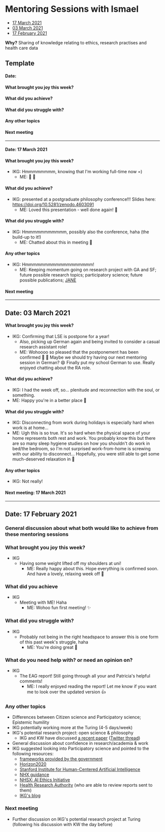 # Mentoring Sessions with Ismael

* [17 March 2021](#date-17-march-2021)
* [03 March 2021](#date-03-march-2021)
* [17 February 2021](#date-17-february-2021)

**Why?** Sharing of knowledge relating to ethics, research practises and health care data

## Template

#### Date: 
#### What brought you joy this week?
#### What did you achieve?
#### What did you struggle with?
#### Any other topics
#### Next meeting

---

#### Date: 17 March 2021
#### What brought you joy this week?
* IKG: Hmmmmmmmm, knowing that I'm working full-time now =)
  * ME: 🎉 🎉

#### What did you achieve?
* IKG: presented at a postgraduate philosophy conference!!! Slides here: https://doi.org/10.5281/zenodo.4603091
  * ME: Loved this presentation - well done again! 🌟

#### What did you struggle with?
* IKG: Hmmmmmmmmmmm, possibly also the conference, haha (the build-up to it!)
  * ME: Chatted about this in meeting :tulip:

#### Any other topics
* IKG: Hmmmmmmmmmmmmmmmmmm!
  * ME: Keeping momentum going on research project with GA and SF; future possible research topics; participatory science; future possible publications; [JANE](https://jane.biosemantics.org) 

#### Next meeting

---

## Date: 03 March 2021
#### What brought you joy this week?
* IKG: Confirming that LSE is postpone for a year!
  * Also, picking up German again and being invited to consider a casual research assistant role!
  * ME: Wohoooo so pleased that the postponement has been confirmed 🎉 🙏  Maybe we should try having our next mentoring session in German? 😄 Finally put my school German to use. Really enjoyed chatting about the RA role.
#### What did you achieve?
* IKG: I had the week off, so... plenitude and reconnection with the soul, or something.
* ME: Happy you're in a better place 🌷 
#### What did you struggle with?
* IKG: Disconnecting from work during holidays is especially hard when work is at home...
* ME: Ugh this is so true. It's so hard when the physical space of your home represents both rest and work. You probably know this but there are so many sleep hygiene studies on how you shouldn't do work in bed/the bedroom, so I'm not surprised work-from-home is screwing with our ability to disconnect... Hopefully, you were still able to get some much-deserved relaxation in 🥰 
#### Any other topics
* IKG: Not really!
#### Next meeting: 17 March 2021

---

## Date: 17 February 2021

### General discussion about what both would like to achieve from these mentoring sessions

### What brought you joy this week?

* IKG
  * Having some weight lifted off my shoulders at uni!
    * ME: Really happy about this. Hope everything is confirmed soon. And have a lovely, relaxing week off :hibiscus:

### What did you achieve

* IKG
  * Meeting with ME! Haha
    * ME: Wohoo fun first meeting! :sparkles:

### What did you struggle with?

* IKG
  * Probably not being in the right headspace to answer this is one form of this past week's struggle, haha
    * ME: You're doing great :pray: 

### What do you need help with? or need an opinion on?
* IKG
  * The EAG report! Still going through all your and Patricia's helpful comments!
    * ME: I really enjoyed reading the report! Let me know if you want me to look over the updated version :+1:

### Any other topics

* Differences between Citizen science and Participatory science; Epistemic humility
* IKG potentially working more at the Turing (4-5 days/week)
* IKG's potential research project: open science & philosophy
  * IKG and KW have discussed [a recent paper](https://journals.sagepub.com/doi/full/10.1177/0959354319835322) ([Twitter thread](https://twitter.com/siminevazire/status/1361569740737552386?s=21))
* General discussion about confidence in research/academia & work
* IKG suggested looking into Participatory science and pointed to the following resources:
  * [frameworks provided by the government](https://www.gov.uk/government/publications/code-of-conduct-for-data-driven-health-and-care-technology/initial-code-of-conduct-for-data-driven-health-and-care-technology)
  * [Horizon2020](https://ec.europa.eu/programmes/horizon2020/en)
  * [Stanford Institute for Human-Centered Artificial Intelligence](https://hai.stanford.edu)
  * [NHX guidance](https://www.nhsx.nhs.uk/media/documents/NHSX_AI_report.pdf)
  * [NHSX: AI Ethics Initiative](https://www.nhsx.nhs.uk/ai-lab/ai-lab-programmes/ethics/)
  * [Health Research Authority](https://www.hra.nhs.uk) (who are able to review reports sent to them)
  * [IKG's blog](https://medium.com/@ismaelkherroubi/clarifying-ethical-research-fec39fc181)

### Next meeting

* Further discussion on IKG's potential research project at Turing (following his discussion with KW the day before)
